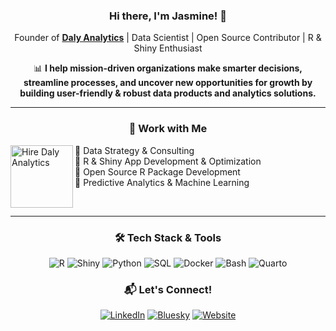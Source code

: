 <div align="center">

### Hi there, I'm Jasmine! 👋  
Founder of [**Daly Analytics**](https://dalyanalytics.com/) | Data Scientist | Open Source Contributor | R & Shiny Enthusiast  

📊 **I help mission-driven organizations make smarter decisions, streamline processes, and uncover new opportunities for growth by building user-friendly & robust data products and analytics solutions.**  

</div>

---

<div align="center">

### 📢 Work with Me

</div>

<a href="https://dalyanalytics.com/contact">
  <img src="https://github.com/user-attachments/assets/eeb89056-e0da-4fc8-b63c-7d3c2cbc666d" alt="Hire Daly Analytics" width="100" align="left">
</a>


<div align="left">

🔹 Data Strategy & Consulting  
🔹 R & Shiny App Development & Optimization  
🔹 Open Source R Package Development  
🔹 Predictive Analytics & Machine Learning  
</div>

<br>

---

<div align="center">

### 🛠 Tech Stack & Tools
![R](https://img.shields.io/badge/R-276DC3?style=for-the-badge&logo=r&logoColor=white)
![Shiny](https://img.shields.io/badge/Shiny-232F3E?style=for-the-badge&logo=r&logoColor=white)
![Python](https://img.shields.io/badge/Python-3776AB?style=for-the-badge&logo=python&logoColor=white)
![SQL](https://img.shields.io/badge/SQL-CC2927?style=for-the-badge&logo=microsoft-sql-server&logoColor=white)
![Docker](https://img.shields.io/badge/Docker-2496ED?style=for-the-badge&logo=docker&logoColor=white)
![Bash](https://img.shields.io/badge/Bash-4EAA25?style=for-the-badge&logo=gnu-bash&logoColor=white)
![Quarto](https://img.shields.io/badge/Quarto-3A76F0?style=for-the-badge&logo=quarto&logoColor=white)


### 📬 Let's Connect!
[![LinkedIn](https://img.shields.io/badge/LinkedIn-%230077B5.svg?style=for-the-badge&logo=linkedin&logoColor=white)](https://www.linkedin.com/in/jasminemdaly/)
[![Bluesky](https://img.shields.io/badge/Bluesky-%231DA1F2.svg?style=for-the-badge&logo=bluesky&logoColor=white)](https://bsky.app/profile/jasminedaly.bsky.social)
[![Website](https://img.shields.io/badge/Website-%23FC642D.svg?style=for-the-badge&logo=google-chrome&logoColor=white)](https://dalyanalytics.com)

</div>

<!--
**jasdumas/jasdumas** is a ✨ _special_ ✨ repository because its `README.md` (this file) appears on your GitHub profile.
## 👋 Hi, I'm Jasmine

#### Principal Consultant & Founder of [Daly Analytics](https://dalyanalytics.com/)

[![Hire Daly Analytics](https://img.shields.io/badge/Hire%20Daly%20Analytics-%23FC642D?style=for-the-badge&logo=r&logoColor=white)](https://dalyanalytics.com/contact)
![DALY ANALYTICS LOGOS FROM FIVERR (13)](https://github.com/user-attachments/assets/eeb89056-e0da-4fc8-b63c-7d3c2cbc666d)


Here are some ideas to get you started:

- 🔭 I’m currently working on ...
- 🌱 I’m currently learning ...
- 👯 I’m looking to collaborate on ...
- 🤔 I’m looking for help with ...
- 💬 Ask me about ...
- 📫 How to reach me: ...
- 😄 Pronouns: ...
- ⚡ Fun fact: ...
-->

